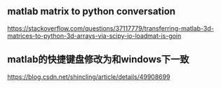 ## matlab matrix to python conversation

https://stackoverflow.com/questions/37117779/transferring-matlab-3d-matrices-to-python-3d-arrays-via-scipy-io-loadmat-is-goin


## matlab的快捷键盘修改为和windows下一致
https://blog.csdn.net/shincling/article/details/49908699
